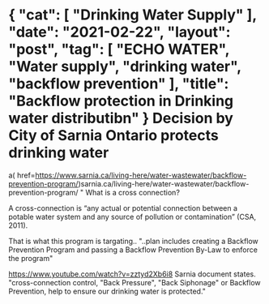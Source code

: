 {
   "cat": [
      "Drinking Water Supply"
   ],
   "date": "2021-02-22",
   "layout": "post",
   "tag": [
      "ECHO WATER",
      "Water supply",
      "drinking water",
      "backflow prevention"
   ],
   "title": "Backflow protection in Drinking water distributibn"
}
Decision by City of Sarnia Ontario protects drinking water 
=============================================

a( href=https://www.sarnia.ca/living-here/water-wastewater/backflow-prevention-program/)sarnia.ca/living-here/water-wastewater/backflow-prevention-program/
"
What is a cross connection?

A cross-connection is “any actual or potential connection between a potable water system and any source of pollution or contamination” (CSA, 2011).

That is what this program is targating.. 
"..plan includes creating a Backflow Prevention Program and passing a Backflow Prevention By-Law to enforce the program"


https://www.youtube.com/watch?v=zztyd2Xb6i8
Sarnia document states. "cross-connection control, "Back Pressure", "Back Siphonage"  or Backflow Prevention, help to ensure our drinking water is protected."
